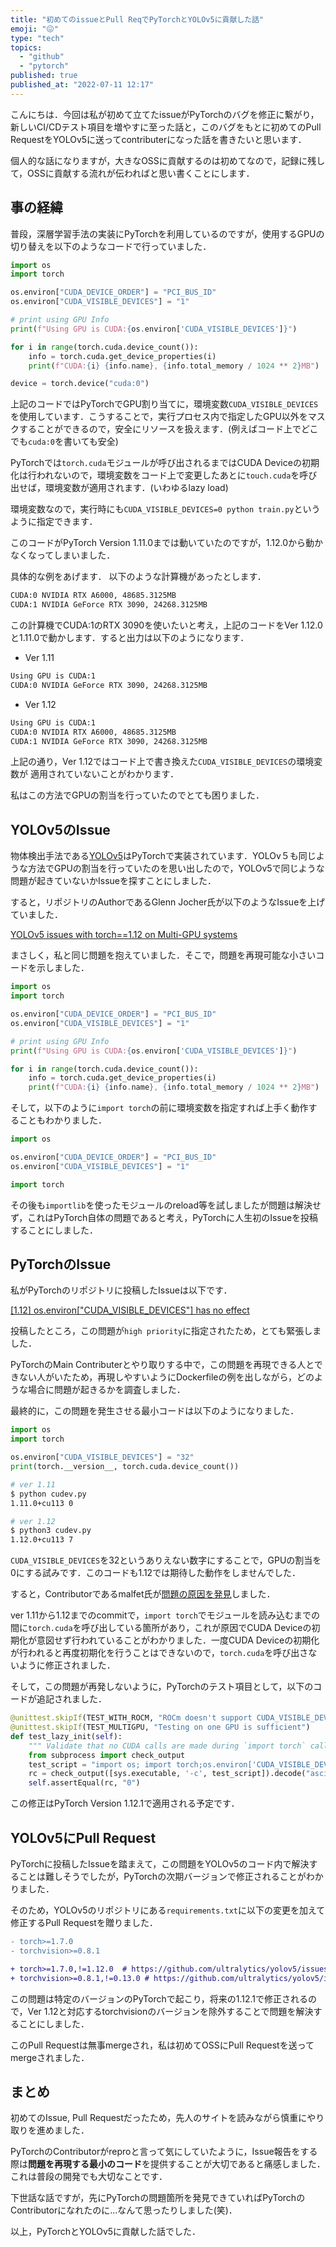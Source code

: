 ```yaml
---
title: "初めてのissueとPull ReqでPyTorchとYOLOv5に貢献した話"
emoji: "😖"
type: "tech"
topics:
  - "github"
  - "pytorch"
published: true
published_at: "2022-07-11 12:17"
---
```


こんにちは．今回は私が初めて立てたissueがPyTorchのバグを修正に繋がり，新しいCI/CDテスト項目を増やすに至った話と，このバグをもとに初めてのPull RequestをYOLOv5に送ってcontributerになった話を書きたいと思います．

個人的な話になりますが，大きなOSSに貢献するのは初めてなので，記録に残して，OSSに貢献する流れが伝わればと思い書くことにします．

## 事の経緯

普段，深層学習手法の実装にPyTorchを利用しているのですが，使用するGPUの切り替えを以下のようなコードで行っていました．

```python
import os
import torch

os.environ["CUDA_DEVICE_ORDER"] = "PCI_BUS_ID"
os.environ["CUDA_VISIBLE_DEVICES"] = "1"

# print using GPU Info
print(f"Using GPU is CUDA:{os.environ['CUDA_VISIBLE_DEVICES']}")

for i in range(torch.cuda.device_count()):
    info = torch.cuda.get_device_properties(i)
    print(f"CUDA:{i} {info.name}, {info.total_memory / 1024 ** 2}MB")

device = torch.device("cuda:0")
```

上記のコードではPyTorchでGPU割り当てに，環境変数`CUDA_VISIBLE_DEVICES`を使用しています．こうすることで，実行プロセス内で指定したGPU以外をマスクすることができるので，安全にリソースを扱えます．(例えばコード上でどこでも`cuda:0`を書いても安全)

PyTorchでは`torch.cuda`モジュールが呼び出されるまではCUDA Deviceの初期化は行われないので，環境変数をコード上で変更したあとに`touch.cuda`を呼び出せば，環境変数が適用されます．(いわゆるlazy load)

環境変数なので，実行時にも`CUDA_VISIBLE_DEVICES=0 python train.py`というように指定できます．

このコードがPyTorch Version 1.11.0までは動いていたのですが，1.12.0から動かなくなってしまいました．

具体的な例をあげます．
以下のような計算機があったとします．

```bash
CUDA:0 NVIDIA RTX A6000, 48685.3125MB
CUDA:1 NVIDIA GeForce RTX 3090, 24268.3125MB
```

この計算機でCUDA:1のRTX 3090を使いたいと考え，上記のコードをVer 1.12.0と1.11.0で動かします．すると出力は以下のようになります．

- Ver 1.11

```bash
Using GPU is CUDA:1
CUDA:0 NVIDIA GeForce RTX 3090, 24268.3125MB
```

- Ver 1.12

```bash
Using GPU is CUDA:1
CUDA:0 NVIDIA RTX A6000, 48685.3125MB
CUDA:1 NVIDIA GeForce RTX 3090, 24268.3125MB
```

上記の通り，Ver 1.12ではコード上で書き換えた`CUDA_VISIBLE_DEVICES`の環境変数が
適用されていないことがわかります．

私はこの方法でGPUの割当を行っていたのでとても困りました．

## YOLOv5のIssue

物体検出手法である[YOLOv5](https://github.com/ultralytics/yolov5)はPyTorchで実装されています．YOLOv５も同じような方法でGPUの割当を行っていたのを思い出したので，YOLOv5で同じような問題が起きていないかIssueを探すことにしました．

すると，リポジトリのAuthorであるGlenn Jocher氏が以下のようなIssueを上げていました．

[YOLOv5 issues with torch==1.12 on Multi-GPU systems](https://github.com/ultralytics/yolov5/issues/8395)

まさしく，私と同じ問題を抱えていました．そこで，問題を再現可能な小さいコードを示しました．

```python
import os
import torch

os.environ["CUDA_DEVICE_ORDER"] = "PCI_BUS_ID"
os.environ["CUDA_VISIBLE_DEVICES"] = "1"

# print using GPU Info
print(f"Using GPU is CUDA:{os.environ['CUDA_VISIBLE_DEVICES']}")

for i in range(torch.cuda.device_count()):
    info = torch.cuda.get_device_properties(i)
    print(f"CUDA:{i} {info.name}, {info.total_memory / 1024 ** 2}MB")
```

そして，以下のように`import torch`の前に環境変数を指定すれば上手く動作することもわかりました．

```python
import os

os.environ["CUDA_DEVICE_ORDER"] = "PCI_BUS_ID"
os.environ["CUDA_VISIBLE_DEVICES"] = "1"

import torch
```

その後も`importlib`を使ったモジュールのreload等を試しましたが問題は解決せず，これはPyTorch自体の問題であると考え，PyTorchに人生初のIssueを投稿することにしました．

## PyTorchのIssue

私がPyTorchのリポジトリに投稿したIssueは以下です．

[[1.12] os.environ["CUDA_VISIBLE_DEVICES"] has no effect](https://github.com/pytorch/pytorch/issues/80876)

投稿したところ，この問題が`high priority`に指定されたため，とても緊張しました．

PyTorchのMain Contributerとやり取りする中で，この問題を再現できる人とできない人がいたため，再現しやすいようにDockerfileの例を出しながら，どのような場合に問題が起きるかを調査しました．

最終的に，この問題を発生させる最小コードは以下のようになりました．

```python
import os
import torch

os.environ["CUDA_VISIBLE_DEVICES"] = "32"
print(torch.__version__, torch.cuda.device_count())
```

```bash
# ver 1.11
$ python cudev.py
1.11.0+cu113 0

# ver 1.12
$ python3 cudev.py
1.12.0+cu113 7
```

`CUDA_VISIBLE_DEVICES`を32というありえない数字にすることで，GPUの割当を0にする試みです．このコードも1.12では期待した動作をしませんでした．

すると，Contributorであるmalfet氏が[問題の原因を発見](https://github.com/pytorch/pytorch/issues/80876#issuecomment-1175359856)しました．

ver 1.11から1.12までのcommitで，`import torch`でモジュールを読み込むまでの間に`torch.cuda`を呼び出している箇所があり，これが原因でCUDA Deviceの初期化が意図せず行われていることがわかりました．一度CUDA Deviceの初期化が行われると再度初期化を行うことはできないので，`torch.cuda`を呼び出さないように修正されました．

そして，この問題が再発しないように，PyTorchのテスト項目として，以下のコードが追記されました．

```python
@unittest.skipIf(TEST_WITH_ROCM, "ROCm doesn't support CUDA_VISIBLE_DEVICES")
@unittest.skipIf(TEST_MULTIGPU, "Testing on one GPU is sufficient")
def test_lazy_init(self):
    """ Validate that no CUDA calls are made during `import torch` call"""
    from subprocess import check_output
    test_script = "import os; import torch;os.environ['CUDA_VISIBLE_DEVICES']='32';print(torch.cuda.device_count())"
    rc = check_output([sys.executable, '-c', test_script]).decode("ascii").strip()
    self.assertEqual(rc, "0")
```

この修正はPyTorch Version 1.12.1で適用される予定です．

## YOLOv5にPull Request

PyTorchに投稿したIssueを踏まえて，この問題をYOLOv5のコード内で解決することは難しそうでしたが，PyTorchの次期バージョンで修正されることがわかりました．

そのため，YOLOv5のリポジトリにある`requirements.txt`に以下の変更を加えて修正するPull Requestを贈りました．

```diff
- torch>=1.7.0
- torchvision>=0.8.1

+ torch>=1.7.0,!=1.12.0  # https://github.com/ultralytics/yolov5/issues/8395
+ torchvision>=0.8.1,!=0.13.0 # https://github.com/ultralytics/yolov5/issues/8395
```

この問題は特定のバージョンのPyTorchで起こり，将来の1.12.1で修正されるので，Ver 1.12と対応するtorchvisionのバージョンを除外することで問題を解決することにしました．

このPull Requestは無事mergeされ，私は初めてOSSにPull Requestを送ってmergeされました．

## まとめ

初めてのIssue, Pull Requestだったため，先人のサイトを読みながら慎重にやり取りを進めました．

PyTorchのContributorがreproと言って気にしていたように，Issue報告をする際は**問題を再現する最小のコード**を提供することが大切であると痛感しました．これは普段の開発でも大切なことです．

下世話な話ですが，先にPyTorchの問題箇所を発見できていればPyTorchのContributorになれたのに...なんて思ったりしました(笑)．

以上，PyTorchとYOLOv5に貢献した話でした．